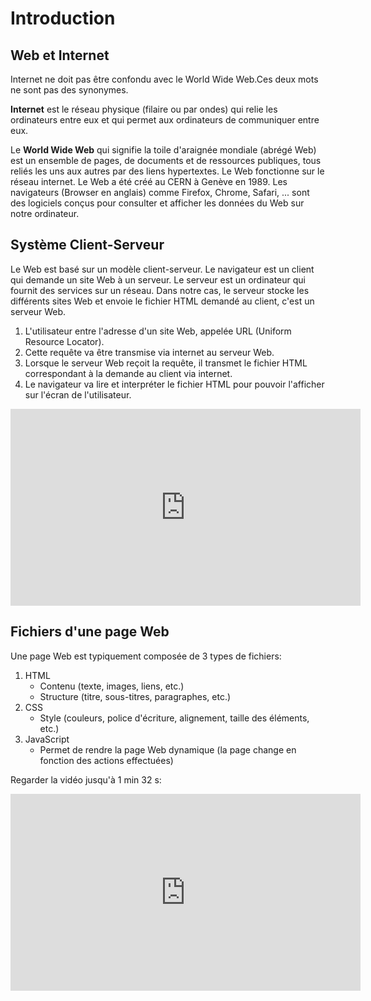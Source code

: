 <!-- Copyright 2024 Caroline Blank <caro@c-space.org> -->
<!-- SPDX-License-Identifier: CC-BY-NC-SA-4.0 -->

# Introduction

## Web et Internet

Internet ne doit pas être confondu avec le World Wide Web.Ces deux mots ne sont
pas des synonymes.

**Internet** est le réseau physique (filaire ou par ondes) qui relie les
ordinateurs entre eux et qui permet aux ordinateurs de communiquer entre eux.

Le **World Wide Web** qui signifie la toile d'araignée mondiale (abrégé Web) est
un ensemble de pages, de documents et de ressources publiques, tous reliés les
uns aux autres par des liens hypertextes. Le Web fonctionne sur le réseau
internet. Le Web a été créé au CERN à Genève en 1989. Les navigateurs (Browser
en anglais) comme Firefox, Chrome, Safari, ... sont des logiciels conçus pour
consulter et afficher les données du Web sur notre ordinateur.

## Système Client-Serveur

Le Web est basé sur un modèle client-serveur. Le navigateur est un client qui
demande un site Web à un serveur. Le serveur est un ordinateur qui fournit des
services sur un réseau. Dans notre cas, le serveur stocke les différents sites
Web et envoie le fichier HTML demandé au client, c'est un serveur Web.

1. L'utilisateur entre l'adresse d'un site Web, appelée URL (Uniform Resource
Locator).
2. Cette requête va être transmise via internet au serveur Web.
3. Lorsque le serveur Web reçoit la requête, il transmet le fichier HTML
correspondant à la demande au client via internet.
4. Le navigateur va lire et interpréter le fichier HTML pour pouvoir l'afficher
sur l'écran de l'utilisateur.

<!-- TODO: Créer une directive pour l'ajout de vidéo youtube.-->
<!-- TODO: Centrer la vidéo.-->

<iframe width="560" height="315"
src="https://www.youtube.com/embed/dYgNvn98Nag?si=DxXE4xHKt5gmEpkF"
title="Vidéo sur l'utilisation du Web" frameborder="0" allow="accelerometer;
autoplay; clipboard-write; encrypted-media; gyroscope; picture-in-picture;
web-share" referrerpolicy="strict-origin-when-cross-origin" allowfullscreen>
</iframe>


## Fichiers d'une page Web

Une page Web est typiquement composée de 3 types de fichiers:

1. HTML
   - Contenu (texte, images, liens, etc.)
   - Structure (titre, sous-titres, paragraphes, etc.)
2. CSS
   - Style (couleurs, police d'écriture, alignement, taille des éléments, etc.)
3. JavaScript
   - Permet de rendre la page Web dynamique (la page change en fonction des
   actions effectuées)

Regarder la vidéo jusqu'à 1 min 32 s:

<iframe width="560" height="315"
src="https://www.youtube.com/embed/-7pJ45oXuvE?si=jX_O5B9tOQFWPNP9"
title="Vidéo sur le développement frontend" frameborder="0"
allow="accelerometer; autoplay; clipboard-write; encrypted-media; gyroscope;
picture-in-picture; web-share" referrerpolicy="strict-origin-when-cross-origin"
allowfullscreen></iframe>

